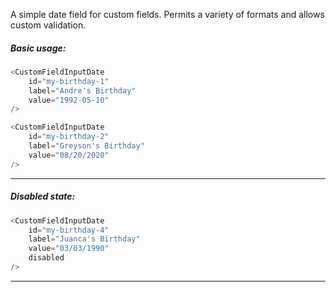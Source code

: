 A simple date field for custom fields. Permits a variety of formats and allows custom validation.

##### Basic usage:

```js
<CustomFieldInputDate
    id="my-birthday-1"
    label="Andre's Birthday"
    value="1992-05-10"
/>

<CustomFieldInputDate
    id="my-birthday-2"
    label="Greyson's Birthday"
    value="08/20/2020"
/>
```
----

##### Disabled state:

```js
<CustomFieldInputDate
    id="my-birthday-4"
    label="Juanca's Birthday"
    value="03/03/1990"
    disabled
/>
```
----
